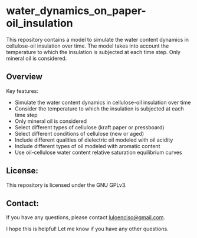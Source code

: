 water_dynamics_on_paper-oil_insulation
========

This repository contains a model to simulate the water content dynamics in cellulose-oil insulation over time. The model takes into account the temperature to which the insulation is subjected at each time step. Only mineral oil is considered.

Overview
---------
Key features:

* Simulate the water content dynamics in cellulose-oil insulation over time
* Consider the temperature to which the insulation is subjected at each time step
* Only mineral oil is considered
* Select different types of cellulose (kraft paper or pressboard)
* Select different conditions of cellulose (new or aged)
* Include different qualities of dielectric oil modeled with oil acidity
* Include different types of oil modeled with aromatic content
* Use oil-cellulose water content relative saturation equilibrium curves

## License:

This repository is licensed under the GNU GPLv3.

## Contact:

If you have any questions, please contact luloenciso@gmail.com.

I hope this is helpful! Let me know if you have any other questions.
